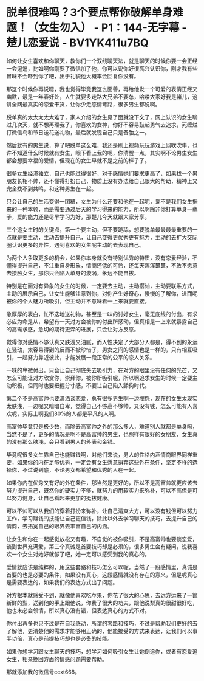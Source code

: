 # 脱单很难吗？3个要点帮你破解单身难题！（女生勿入） - P1：144-无字幕 - 楚儿恋爱说 - BV1YK411u7BQ

如何让女生喜欢和你聊天，教你们一个双线聊天法，就是聊天的时候你要一会正经一会逗逼，比如啊你刚要了微信加了他，你可以说你好很高兴认识你，刚才我有些冒昧不会吓到你了吧，出于礼貌他大概率会回复你没有。

那这个时候你再说嗯，我也觉得毕竟我这么面善，再给他发一个可爱的表情正经又幽默，最是一年春好处，人生就要多走路大兄弟不要怂，哈喽大家好我是褚儿，这讲全网最真实的恋爱干货，让你少走感情弯路，很多男生都说啊。

脱单真的太太太太太难了，家人介绍的女生见了面就没下文了，网上认识的女生聊过几次天，就不想再理我了，你喜欢的女神，你好不容易鼓起勇气去追求，死缠烂打微信鸟和节日送花送礼物，最后就发现自己只是备胎之一。

然后就有的男生说，算了吧脱单这么难，我还是刷上视频玩玩游戏上网吹吹牛，也许不知道什么时候就有女生，眼下看上我的呢，你清醒一点，其实啊不论男生女生都会想要幸福的爱情，但现在的女生早就不是之前的样子了。

很多女生经济独立，自己也能过得很好，对于感情她们要求更高了，如果找一个男朋友长相不帅，还不懂得打扮自己，物质上没有办法给自己很大的帮助，精神上又完全找不到共鸣，和这种男生在一起。

只会让自己的生活变得一团糟，女生为什么还要和他在一起呢，爱不是我们女生据来的一种本领，而是需要通过后天的学习得来的能力，所以啊除非你打算单身一辈子，爱的能力还是尽早学习为好，那楚儿今天就跟大家分享。

三个追女生时的关键点，第一个要主动，但不要跪舔，想要脱单最最最最重要的一点就是要主动，主动去提升自己，让自己变得更优秀更有魅力，主动的去扩大交际圈认识更多的异性，遇到喜欢的女生呢主动的去表现自己。

为两个人争取更多的机会，如果你本身就没有特别优秀的特质，没有恋爱经验，不懂得提升自己，不注重自身形象，情商还低的可怜，还每天浑浑噩噩，不敢不愿意去接触女生，那你只会陷入单身的漩涡，永远不能自拔。

特别是在面对有异象的女生的时候，一定要去主动，主动搭讪，主动要联系方式，主动的展示自己，让女生能够注意到你，对你产生好奇心，慢慢的了解你，进而呢被你的个人魅力所吸引，但主动并不意味着一上来就要直接。

急厚厚的表白，忙不迭地送礼物，甚至是一味的讨好女生，毫无底线的付出，有求必应为命是从，希望有一天对方会被你的付出所感动，但真相是一上来就暴露自己的高需求感，急切的期待更深的进展，只会让对方反感。

觉得你对感情不够认真又肤浅又油腻，而人性决定了大部分人都是，得不到的永远在骚动，太容易得到的反而不被珍惜了，男女之间的感情也是一样的，只有相互吸引，一起努力靠近彼此，才能发展一段正常的公平的恋人关系。

一味的卑微付出，只会让自己彻底失去吸引力，在对方的眼里没有任何的光芒，又怎么可能让对方欣赏你，崇拜你，被你所吸引呢，所以啊追求女生的时候一定要主动积极，但同时也要把握分寸感，不要让自己陷入舔狗时代。

第二个不是高富帅也要潇洒谈恋爱，总有很多男生啊一边埋怨，现在的女生太现实太肤浅，一边呢又暗暗自卑，觉得自己不够高不够帅，又没有钱，怎么可能有人喜欢呢，实际上啊我们80%的人都是平凡的人啊。

高富帅毕竟只是极少数，而除去高富帅之外的那么多人，难道别人就都是单身吗，当然不是了，更多的情况是啊不是高富帅的男生，也照样有很好的女朋友，女生真的没有那么肤浅，会只看到男人的外表和金钱。

毕竟呢很多女生靠自己也能赚钱啊，对他们来说，男人的性格内涵情商眼界同样重要，如果你的内在足够优秀，一定会有女生愿意摒弃这些外在条件，坚定不移的选择你，不过说到底，不论男女都希望和优秀的人在一起。

如果你内在优秀又有好的外在条件，那当然是更好的，所以不是高富帅就更应该去努力提升自己，既然你的硬实力不够，就努力的用软实力来弥补，可以不高但是可以努力健身，让自己看起来更加的挺拔健康。

可以不帅可以从我们的穿着打扮来弥补，让自己清爽大方，可以没有钱但可以努力工作，学习赚钱的技能让自己更值钱，除此以外去学习聊天的技巧，去提升自己的情商，去拓宽自己的眼界去丰富自己的内涵。

让女生和你在一起感觉放松又有趣，不自觉的被你吸引，不是高富帅也要谈恋爱，谈到世界充满爱，第三个真诚是首要技巧却是必须的，很多男生会有疑问，说我喜欢一个女生对她好就够了吧，她一定可以感受到我的真心的。

爱情就应该是纯粹的，用这些套路和技巧怎么可以呢，当然了一段感情里，真诚是首要的也是必要的条件，如果没有真心，这段感情就没有存在的意义，但是呢真心是需要表达的，如果我们的表达方式出了问题。

对方根本就感受不到，就像他喜欢吃苹果，你花了很大的心思，去远方运来了一筐新鲜的梨，送到他的手上跟他说，你费了很大的功夫，跟他说梨真的很甜很好吃，他也未必会领情，所以真心没有错，但表达真心的方式不对。

你付出再多也只不过是在自我感动，所谓的套路和技巧，不过是帮助我们更好的去了解他，更清楚他的需求才能够用正确的，他能接受的方式来表达，让我们可以事半功倍，真心是前提技巧却也是必备的技能。

如果你想学习跟女生聊天的技巧，想学习如何吸引女生让她倒追你，或者有恋爱追女生，相亲挽回方面的情感问题需要帮助。

那就添加我的微信号ccxt668。